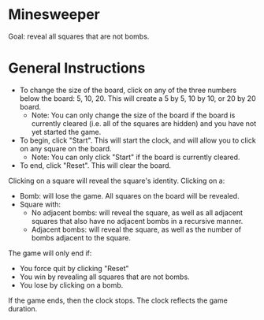 # Minesweeper
Goal: reveal all squares that are not bombs.

# General Instructions
- To change the size of the board, click on any of the three numbers below the board: 5, 10, 20. This will create a 5 by 5, 10 by 10, or 20 by 20 board.
  - Note: You can only change the size of the board if the board is currently cleared (i.e. all of the squares are hidden) and you have not yet started the game.
- To begin, click "Start". This will start the clock, and will allow you to click on any square on the board. 
  - Note: You can only click "Start" if the board is currently cleared.
- To end, click "Reset". This will clear the board.

Clicking on a square will reveal the square's identity. Clicking on a:
- Bomb: will lose the game. All squares on the board will be revealed.
- Square with:
  - No adjacent bombs: will reveal the square, as well as all adjacent squares that also have no adjacent bombs in a recursive manner.
  - Adjacent bombs: will reveal the square, as well as the number of bombs adjacent to the square.

The game will only end if:
- You force quit by clicking "Reset"
- You win by revealing all squares that are not bombs.
- You lose by clicking on a bomb.

If the game ends, then the clock stops. The clock reflects the game duration.
